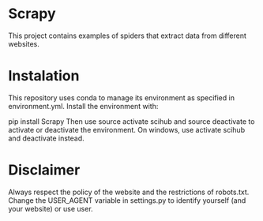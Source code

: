 # Scrapy
This project contains examples of spiders that extract data from different websites.

# Instalation

This repository uses conda to manage its environment as specified in environment.yml. Install the environment with:

pip install Scrapy
Then use source activate scihub and source deactivate to activate or deactivate the environment. On windows, use activate scihub and deactivate instead.


# Disclaimer
Always respect the policy of the website and the restrictions of robots.txt.
Change the USER_AGENT variable in settings.py to identify yourself (and your website) or use user.

